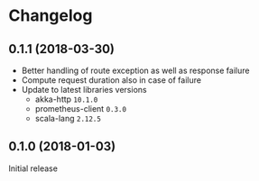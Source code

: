 # Changelog

## 0.1.1 (2018-03-30)

- Better handling of route exception as well as response failure
- Compute request duration also in case of failure
- Update to latest libraries versions
    - akka-http `10.1.0`
    - prometheus-client `0.3.0`
    - scala-lang `2.12.5`

## 0.1.0 (2018-01-03)

Initial release